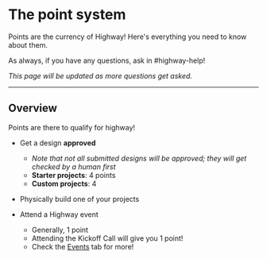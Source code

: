 # The point system

Points are the currency of Highway! Here's everything you need to know about them.

As always, if you have any questions, ask in #highway-help!

*This page will be updated as more questions get asked.*

--- 

## Overview

Points are there to qualify for highway!

- Get a design **approved**
    - *Note that not all submitted designs will be approved; they will get checked by a human first*
    - **Starter projects**: 4 points
    - **Custom projects**:  4
- Physically build one of your projects

- Attend a Highway event
    - Generally, 1 point
    - Attending the Kickoff Call will give you 1 point!
    - Check the [Events](/events) tab for more!
